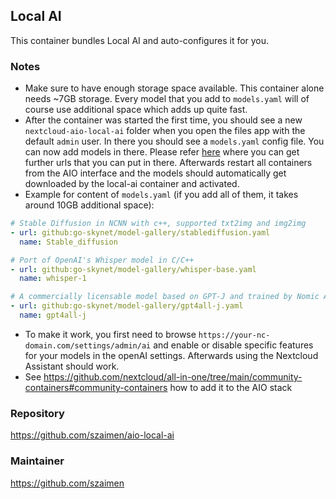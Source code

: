 ## Local AI
This container bundles Local AI and auto-configures it for you.

### Notes
- Make sure to have enough storage space available. This container alone needs ~7GB storage. Every model that you add to `models.yaml` will of course use additional space which adds up quite fast.
- After the container was started the first time, you should see a new `nextcloud-aio-local-ai` folder when you open the files app with the default `admin` user. In there you should see a `models.yaml` config file. You can now add models in there. Please refer [here](https://github.com/go-skynet/model-gallery/blob/main/index.yaml) where you can get further urls that you can put in there. Afterwards restart all containers from the AIO interface and the models should automatically get downloaded by the local-ai container and activated.
- Example for content of `models.yaml` (if you add all of them, it takes around 10GB additional space):
```yaml
# Stable Diffusion in NCNN with c++, supported txt2img and img2img 
- url: github:go-skynet/model-gallery/stablediffusion.yaml
  name: Stable_diffusion

# Port of OpenAI's Whisper model in C/C++ 
- url: github:go-skynet/model-gallery/whisper-base.yaml
  name: whisper-1

# A commercially licensable model based on GPT-J and trained by Nomic AI on the v0 GPT4All dataset.
- url: github:go-skynet/model-gallery/gpt4all-j.yaml
  name: gpt4all-j
```
-  To make it work, you first need to browse `https://your-nc-domain.com/settings/admin/ai` and enable or disable specific features for your models in the openAI settings. Afterwards using the Nextcloud Assistant should work.
- See https://github.com/nextcloud/all-in-one/tree/main/community-containers#community-containers how to add it to the AIO stack

### Repository
https://github.com/szaimen/aio-local-ai

### Maintainer
https://github.com/szaimen
